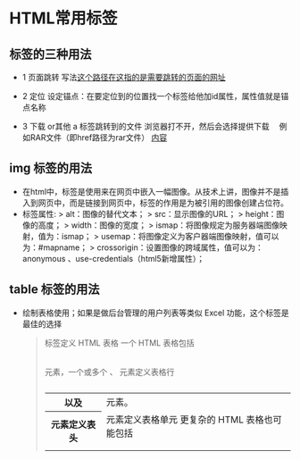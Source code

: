 # HTML常用标签

## <a>标签的三种用法

* 1 页面跳转
写法<a href = "路径" target="属性值">这个路径在这指的是需要跳转的页面的网址</a>

* 2 定位
设定锚点：在要定位到的位置找一个标签给他加id属性，属性值就是锚点名称

* 3 下载 or其他
a 标签跳转到的文件 浏览器打不开，然后会选择提供下载
    　例如RAR文件（即href路径为rar文件）
      <a href = "../../枪.rar">内容</a>
      
## img 标签的用法    
* 在html中，<img>标签是使用来在网页中嵌入一幅图像。从技术上讲，图像并不是插入到网页中，而是链接到网页中，<img>标签的作用是为被引用的图像创建占位符。
* <img>标签属性:
      >  alt：图像的替代文本；
      >  src：显示图像的URL；
      >  height：图像的高度；
      >  width：图像的宽度；
      >  ismap：将图像规定为服务器端图像映射，值为：ismap；
      >  usemap：将图像定义为客户器端图像映射，值可以为：#mapname；
      >  crossorigin：设置图像的跨域属性，值可以为：anonymous 、use-credentials（html5新增属性）；

## table 标签的用法
* 绘制表格使用；如果是做后台管理的用户列表等类似 Excel 功能，这个标签是最佳的选择

     > <table> 标签定义 HTML 表格
     > 一个 HTML 表格包括 <table> 元素，一个或多个 <tr>、<th> 以及 <td> 元素。
     > <tr> 元素定义表格行
     > <th> 元素定义表头
     > <td> 元素定义表格单元
     > 更复杂的 HTML 表格也可能包括

     > <caption>
     > <col>
     > <colgroup>
     > <thead>
     > <tfoot>
     > <tbody>

